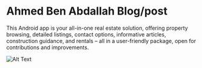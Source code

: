 # Ahmed Ben Abdallah Blog/post
This Android app is your all-in-one real estate solution, offering property browsing, detailed listings, contact options, informative articles, construction guidance, and rentals – all in a user-friendly package, open for contributions and improvements.

![Alt Text](https://i.ytimg.com/vi/5J4E9lZvHNs/maxresdefault.jpg)
